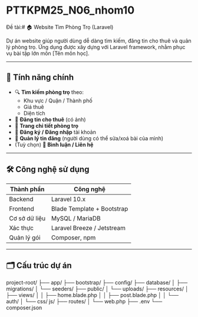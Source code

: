 # PTTKPM25_N06_nhom10
Đề tài:# 🏠 Website Tìm Phòng Trọ (Laravel)

Dự án website giúp người dùng dễ dàng tìm kiếm, đăng tin cho thuê và quản lý phòng trọ. Ứng dụng được xây dựng với Laravel framework, nhằm phục vụ bài tập lớn môn [Tên môn học].

---

## 🚀 Tính năng chính

- 🔍 **Tìm kiếm phòng trọ** theo:
  - Khu vực / Quận / Thành phố
  - Giá thuê
  - Diện tích
- 📝 **Đăng tin cho thuê** (có ảnh)
- 📄 **Trang chi tiết phòng trọ**
- 👤 **Đăng ký / Đăng nhập** tài khoản
- 🧰 **Quản lý tin đăng** (người dùng có thể sửa/xoá bài của mình)
- (Tuỳ chọn) 💬 **Bình luận / Liên hệ**

---

## 🛠️ Công nghệ sử dụng

| Thành phần | Công nghệ         |
|------------|-------------------|
| Backend    | Laravel 10.x       |
| Frontend   | Blade Template + Bootstrap |
| Cơ sở dữ liệu | MySQL / MariaDB    |
| Xác thực   | Laravel Breeze / Jetstream |
| Quản lý gói | Composer, npm       |

---

## 🗂️ Cấu trúc dự án


project-root/
├── app/
├── bootstrap/
├── config/
├── database/
│ ├── migrations/
│ └── seeders/
├── public/
│ └── uploads/
├── resources/
│ ├── views/
│ │ ├── home.blade.php
│ │ ├── post.blade.php
│ │ └── auth/
│ └── css/ js/
├── routes/
│ └── web.php
├── .env
└── composer.json


